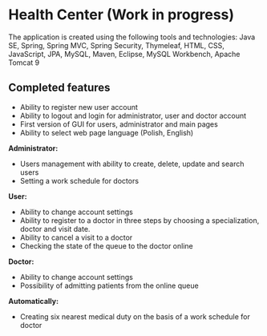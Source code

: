 # Health Center (Work in progress)
The application is created using the following tools and technologies: Java SE, Spring, Spring MVC, Spring Security, Thymeleaf, HTML, CSS, JavaScript, JPA, MySQL, Maven, Eclipse, MySQL Workbench, Apache Tomcat 9

## Completed features
* Ability to register new user account
* Ability to logout and login for administrator, user and doctor account
* First version of GUI for users, administrator and main pages
* Ability to select web page language (Polish, English) 

**Administrator:**
* Users management with ability to create, delete, update and search users
* Setting a work schedule for doctors

**User:**
* Ability to change account settings
* Ability to register to a doctor in three steps by choosing a specialization, doctor and visit date.
* Ability to cancel a visit to a doctor
* Checking the state of the queue to the doctor online

**Doctor:**
* Ability to change account settings
* Possibility of admitting patients from the online queue

**Automatically:**
* Creating six nearest medical duty on the basis of a work schedule for doctor
